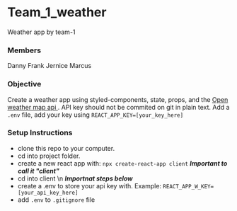 # Team_1_weather
Weather app by team-1 

### Members
Danny
Frank
Jernice
Marcus

### Objective
Create a weather app using styled-components, state, props, and the <a href="https://openweathermap.org/">Open weather map api </a>.
API key should not be commited on git in plain text. Add a `.env` file, add your key using `REACT_APP_KEY=[your_key_here]`

### Setup Instructions

- clone this repo to your computer. 
- cd into project folder.
- create a new react app with: `npx create-react-app client` ***Important to call it "client"***
- cd into client \n
***Importnat steps below***
- create a .env to store your api key with. Example: `REACT_APP_W_KEY=[your_api_key_here]`
- add `.env` to `.gitignore` file
